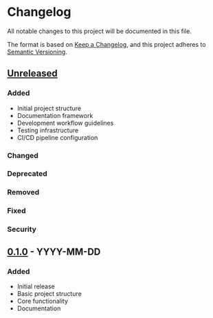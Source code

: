 # Changelog

All notable changes to this project will be documented in this file.

The format is based on [Keep a Changelog](https://keepachangelog.com/en/1.0.0/),
and this project adheres to [Semantic Versioning](https://semver.org/spec/v2.0.0.html).

## [Unreleased]

### Added

- Initial project structure
- Documentation framework
- Development workflow guidelines
- Testing infrastructure
- CI/CD pipeline configuration

### Changed

### Deprecated

### Removed

### Fixed

### Security

## [0.1.0] - YYYY-MM-DD

### Added

- Initial release
- Basic project structure
- Core functionality
- Documentation

[Unreleased]: https://github.com/username/repository/compare/v0.1.0...HEAD
[0.1.0]: https://github.com/username/repository/releases/tag/v0.1.0
